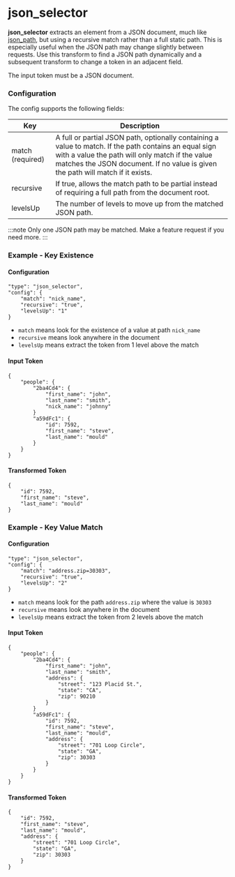 # json_selector

**json_selector** extracts an element from a JSON document, much like
[json_path](./json_path.md), but using a recursive match rather than a full
static path.  This is especially useful when the JSON path may change slightly
between requests.  Use this transform to find a JSON path dynamically and a
subsequent transform to change a token in an adjacent field.

The input token must be a JSON document.

### Configuration

The config supports the following fields:

| Key              | Description |
| ---------------- | ----------- |
| match (required) | A full or partial JSON path, optionally containing a value to match. If the path contains an equal sign with a value the path will only match if the value matches the JSON document. If no value is given the path will match if it exists. |
| recursive        | If true, allows the match path to be partial instead of requiring a full path from the document root. |
| levelsUp         | The number of levels to move up from the matched JSON path. |

:::note
Only one JSON path may be matched.  Make a feature request if you need more.
:::

### Example - Key Existence

#### Configuration

```
"type": "json_selector",
"config": {
    "match": "nick_name",
    "recursive": "true",
    "levelsUp": "1"
}
```

- `match` means look for the existence of a value at path `nick_name`
- `recursive` means look anywhere in the document
- `levelsUp` means extract the token from 1 level above the match


#### Input Token

```
{
    "people": {
        "2ba4Cd4": {
            "first_name": "john",
            "last_name": "smith",
            "nick_name": "johnny"
        }
        "a59dFc1": {
            "id": 7592,
            "first_name": "steve",
            "last_name": "mould"
        }
    }
}
```

#### Transformed Token

```
{
    "id": 7592,
    "first_name": "steve",
    "last_name": "mould"
}
```

### Example - Key Value Match

#### Configuration

```
"type": "json_selector",
"config": {
    "match": "address.zip=30303",
    "recursive": "true",
    "levelsUp": "2"
}
```

- `match` means look for the path `address.zip` where the value is `30303`
- `recursive` means look anywhere in the document
- `levelsUp` means extract the token from 2 levels above the match

#### Input Token

```
{
    "people": {
        "2ba4Cd4": {
            "first_name": "john",
            "last_name": "smith",
            "address": {
                "street": "123 Placid St.",
                "state": "CA",
                "zip": 90210
            }
        }
        "a59dFc1": {
            "id": 7592,
            "first_name": "steve",
            "last_name": "mould",
            "address": {
                "street": "701 Loop Circle",
                "state": "GA",
                "zip": 30303
            }
        }
    }
}
```

#### Transformed Token

```
{
    "id": 7592,
    "first_name": "steve",
    "last_name": "mould",
    "address": {
        "street": "701 Loop Circle",
        "state": "GA",
        "zip": 30303
    }
}
```

